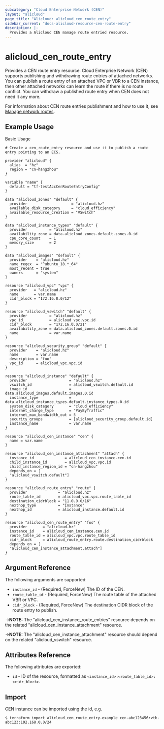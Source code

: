 ```yaml
---
subcategory: "Cloud Enterprise Network (CEN)"
layout: "alicloud"
page_title: "Alicloud: alicloud_cen_route_entry"
sidebar_current: "docs-alicloud-resource-cen-route-entry"
description: |-
  Provides a Alicloud CEN manage route entried resource.
---
```


# alicloud\_cen_route_entry

Provides a CEN route entry resource. Cloud Enterprise Network (CEN) supports publishing and withdrawing route entries of attached networks. You can publish a route entry of an attached VPC or VBR to a CEN instance, then other attached networks can learn the route if there is no route conflict. You can withdraw a published route entry when CEN does not need it any more.

For information about CEN route entries publishment and how to use it, see [Manage network routes](https://www.alibabacloud.com/help/doc-detail/86980.htm).

## Example Usage

Basic Usage

```
# Create a cen_route_entry resource and use it to publish a route entry pointing to an ECS.

provider "alicloud" {
  alias  = "hz"
  region = "cn-hangzhou"
}

variable "name" {
  default = "tf-testAccCenRouteEntryConfig"
}

data "alicloud_zones" "default" {
  provider                    = "alicloud.hz"
  available_disk_category     = "cloud_efficiency"
  available_resource_creation = "VSwitch"
}

data "alicloud_instance_types" "default" {
  provider          = "alicloud.hz"
  availability_zone = data.alicloud_zones.default.zones.0.id
  cpu_core_count    = 1
  memory_size       = 2
}

data "alicloud_images" "default" {
  provider    = "alicloud.hz"
  name_regex  = "^ubuntu_18.*_64"
  most_recent = true
  owners      = "system"
}

resource "alicloud_vpc" "vpc" {
  provider   = "alicloud.hz"
  name       = var.name
  cidr_block = "172.16.0.0/12"
}

resource "alicloud_vswitch" "default" {
  provider          = "alicloud.hz"
  vpc_id            = alicloud_vpc.vpc.id
  cidr_block        = "172.16.0.0/21"
  availability_zone = data.alicloud_zones.default.zones.0.id
  name              = var.name
}

resource "alicloud_security_group" "default" {
  provider    = "alicloud.hz"
  name        = var.name
  description = "foo"
  vpc_id      = alicloud_vpc.vpc.id
}

resource "alicloud_instance" "default" {
  provider                   = "alicloud.hz"
  vswitch_id                 = alicloud_vswitch.default.id
  image_id                   = data.alicloud_images.default.images.0.id
  instance_type              = data.alicloud_instance_types.default.instance_types.0.id
  system_disk_category       = "cloud_efficiency"
  internet_charge_type       = "PayByTraffic"
  internet_max_bandwidth_out = 5
  security_groups            = [alicloud_security_group.default.id]
  instance_name              = var.name
}

resource "alicloud_cen_instance" "cen" {
  name = var.name
}

resource "alicloud_cen_instance_attachment" "attach" {
  instance_id              = alicloud_cen_instance.cen.id
  child_instance_id        = alicloud_vpc.vpc.id
  child_instance_region_id = "cn-hangzhou"
  depends_on = [
  "alicloud_vswitch.default"]
}

resource "alicloud_route_entry" "route" {
  provider              = "alicloud.hz"
  route_table_id        = alicloud_vpc.vpc.route_table_id
  destination_cidrblock = "11.0.0.0/16"
  nexthop_type          = "Instance"
  nexthop_id            = alicloud_instance.default.id
}

resource "alicloud_cen_route_entry" "foo" {
  provider       = "alicloud.hz"
  instance_id    = alicloud_cen_instance.cen.id
  route_table_id = alicloud_vpc.vpc.route_table_id
  cidr_block     = alicloud_route_entry.route.destination_cidrblock
  depends_on = [
  "alicloud_cen_instance_attachment.attach"]
}
```
## Argument Reference

The following arguments are supported:

* `instance_id` - (Required, ForceNew) The ID of the CEN.
* `route_table_id` - (Required, ForceNew) The route table of the attached VBR or VPC.
* `cidr_block` - (Required, ForceNew) The destination CIDR block of the route entry to publish.

->**NOTE:** The "alicloud_cen_instance_route_entries" resource depends on the related "alicloud_cen_instance_attachment" resource.

->**NOTE:** The "alicloud_cen_instance_attachment" resource should depend on the related "alicloud_vswitch" resource.

## Attributes Reference

The following attributes are exported:

* `id` - ID of the resource, formatted as `<instance_id>:<route_table_id>:<cidr_block>`.

## Import

CEN instance can be imported using the id, e.g.

```
$ terraform import alicloud_cen_route_entry.example cen-abc123456:vtb-abc123:192.168.0.0/24
```

